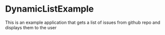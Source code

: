 DynamicListExample
==================

This is an example application that gets a list of issues from github repo and displays them to the user
